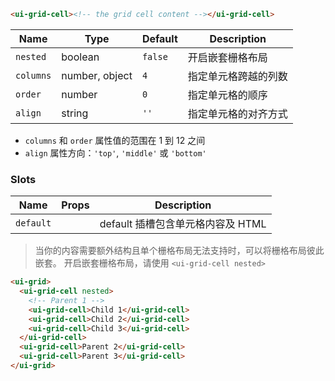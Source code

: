 ```html
<ui-grid-cell><!-- the grid cell content --></ui-grid-cell>
```

| Name      | Type           | Default | Description          |
| --------- | -------------- | ------- | -------------------- |
| `nested`  | boolean        | `false` | 开启嵌套栅格布局     |
| `columns` | number, object | `4`     | 指定单元格跨越的列数 |
| `order`   | number         | `0`     | 指定单元格的顺序     |
| `align`   | string         | `''`    | 指定单元格的对齐方式 |

- `columns` 和 `order` 属性值的范围在 1 到 12 之间
- `align` 属性方向：`'top'`, `'middle'` 或 `'bottom'`

### Slots

| Name      | Props | Description                       |
| --------- | ----- | --------------------------------- |
| `default` |       | default 插槽包含单元格内容及 HTML |

> 当你的内容需要额外结构且单个栅格布局无法支持时，可以将栅格布局彼此嵌套。 开启嵌套栅格布局，请使用 `<ui-grid-cell nested>`

```html
<ui-grid>
  <ui-grid-cell nested>
    <!-- Parent 1 -->
    <ui-grid-cell>Child 1</ui-grid-cell>
    <ui-grid-cell>Child 2</ui-grid-cell>
    <ui-grid-cell>Child 3</ui-grid-cell>
  </ui-grid-cell>
  <ui-grid-cell>Parent 2</ui-grid-cell>
  <ui-grid-cell>Parent 3</ui-grid-cell>
</ui-grid>
```
